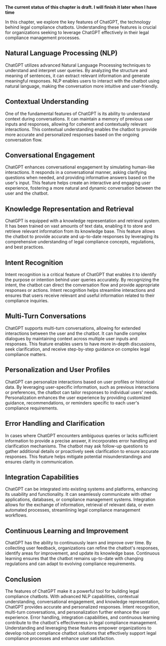 **The current status of this chapter is draft. I will finish it later when I have time**

In this chapter, we explore the key features of ChatGPT, the technology behind legal compliance chatbots. Understanding these features is crucial for organizations seeking to leverage ChatGPT effectively in their legal compliance management processes.

Natural Language Processing (NLP)
---------------------------------

ChatGPT utilizes advanced Natural Language Processing techniques to understand and interpret user queries. By analyzing the structure and meaning of sentences, it can extract relevant information and generate meaningful responses. NLP enables users to interact with the chatbot using natural language, making the conversation more intuitive and user-friendly.

Contextual Understanding
------------------------

One of the fundamental features of ChatGPT is its ability to understand context during conversations. It can maintain a memory of previous user inputs and responses, allowing for coherent and contextually relevant interactions. This contextual understanding enables the chatbot to provide more accurate and personalized responses based on the ongoing conversation flow.

Conversational Engagement
-------------------------

ChatGPT enhances conversational engagement by simulating human-like interactions. It responds in a conversational manner, asking clarifying questions when needed, and providing informative answers based on the user's input. This feature helps create an interactive and engaging user experience, fostering a more natural and dynamic conversation between the user and the chatbot.

Knowledge Representation and Retrieval
--------------------------------------

ChatGPT is equipped with a knowledge representation and retrieval system. It has been trained on vast amounts of text data, enabling it to store and retrieve relevant information from its knowledge base. This feature allows the chatbot to provide accurate and up-to-date responses by leveraging its comprehensive understanding of legal compliance concepts, regulations, and best practices.

Intent Recognition
------------------

Intent recognition is a critical feature of ChatGPT that enables it to identify the purpose or intention behind user queries accurately. By recognizing the intent, the chatbot can direct the conversation flow and provide appropriate responses or actions. Intent recognition helps streamline interactions and ensures that users receive relevant and useful information related to their compliance inquiries.

Multi-Turn Conversations
------------------------

ChatGPT supports multi-turn conversations, allowing for extended interactions between the user and the chatbot. It can handle complex dialogues by maintaining context across multiple user inputs and responses. This feature enables users to have more in-depth discussions, seek clarification, and receive step-by-step guidance on complex legal compliance matters.

Personalization and User Profiles
---------------------------------

ChatGPT can personalize interactions based on user profiles or historical data. By leveraging user-specific information, such as previous interactions or preferences, the chatbot can tailor responses to individual users' needs. Personalization enhances the user experience by providing customized guidance, recommendations, or reminders specific to each user's compliance requirements.

Error Handling and Clarification
--------------------------------

In cases where ChatGPT encounters ambiguous queries or lacks sufficient information to provide a precise answer, it incorporates error handling and clarification mechanisms. The chatbot may ask follow-up questions to gather additional details or proactively seek clarification to ensure accurate responses. This feature helps mitigate potential misunderstandings and ensures clarity in communication.

Integration Capabilities
------------------------

ChatGPT can be integrated into existing systems and platforms, enhancing its usability and functionality. It can seamlessly communicate with other applications, databases, or compliance management systems. Integration allows for the exchange of information, retrieval of relevant data, or even automated processes, streamlining legal compliance management workflows.

Continuous Learning and Improvement
-----------------------------------

ChatGPT has the ability to continuously learn and improve over time. By collecting user feedback, organizations can refine the chatbot's responses, identify areas for improvement, and update its knowledge base. Continuous learning ensures that the chatbot remains up-to-date with changing regulations and can adapt to evolving compliance requirements.

Conclusion
----------

The features of ChatGPT make it a powerful tool for building legal compliance chatbots. With advanced NLP capabilities, contextual understanding, conversational engagement, and knowledge representation, ChatGPT provides accurate and personalized responses. Intent recognition, multi-turn conversations, and personalization further enhance the user experience. Error handling, integration capabilities, and continuous learning contribute to the chatbot's effectiveness in legal compliance management. Understanding and leveraging these features empower organizations to develop robust compliance chatbot solutions that effectively support legal compliance processes and enhance user satisfaction.
